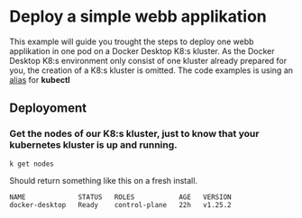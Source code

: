 # Deploy a simple webb applikation
This example will guide you trought the steps to deploy one webb applikation in one pod on a Docker Desktop K8:s kluster. As the Docker Desktop K8:s environment only consist of one kluster already prepared for you, the creation of a K8:s kluster is omitted. The code examples is using an [alias](../README.md) for **kubectl**

## Deployoment
### Get the nodes of our K8:s kluster, just to know that your kubernetes kluster is up and running.

``` 
k get nodes
```
Should return something like this on a fresh install.
``` 
NAME             STATUS   ROLES           AGE   VERSION
docker-desktop   Ready    control-plane   22h   v1.25.2
``` 
